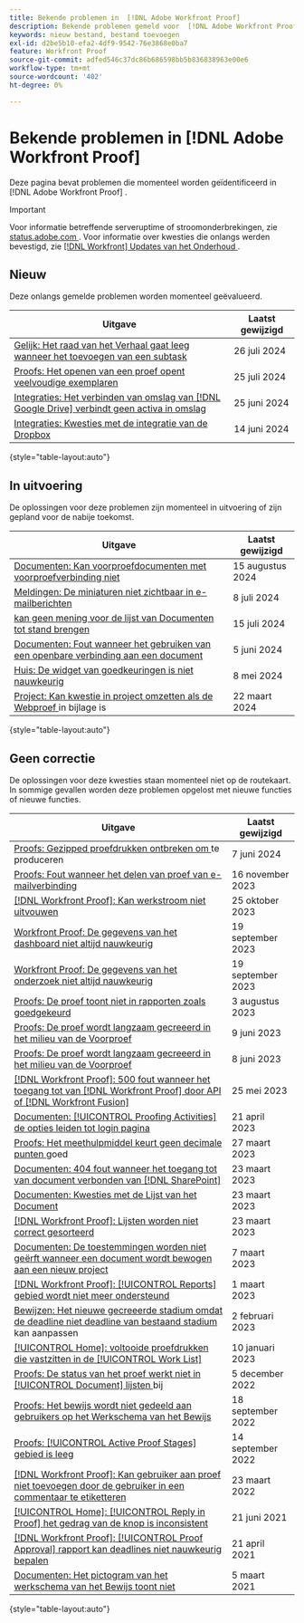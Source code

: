 ```yaml
---
title: Bekende problemen in  [!DNL Adobe Workfront Proof]
description: Bekende problemen gemeld voor  [!DNL Adobe Workfront Proof]
keywords: nieuw bestand, bestand toevoegen
exl-id: d2be5b10-efa2-4df9-9542-76e3868e0ba7
feature: Workfront Proof
source-git-commit: adfed546c37dc86b686598bb5b836838963e00e6
workflow-type: tm+mt
source-wordcount: '402'
ht-degree: 0%

---
```


# Bekende problemen in [!DNL Adobe Workfront Proof]

Deze pagina bevat problemen die momenteel worden geïdentificeerd in [!DNL Adobe Workfront Proof] .

>[!IMPORTANT]
>
>Voor informatie betreffende serveruptime of stroomonderbrekingen, zie [ status.adobe.com ](https://status.adobe.com). Voor informatie over kwesties die onlangs werden bevestigd, zie [[!DNL Workfront]  Updates van het Onderhoud ](../maintenance/current-updates.md).

## Nieuw

Deze onlangs gemelde problemen worden momenteel geëvalueerd.

| **Uitgave** | **Laatst gewijzigd** |
| -----------------------------------------------------------------| ----------------- |
| [ Gelijk: Het raad van het Verhaal gaat leeg wanneer het toevoegen van een subtask ](known-issues-workfront/wf-agile-blank-screen-when-adding-subtask.md) | 26 juli 2024 |
| [ Proofs: Het openen van een proef opent veelvoudige exemplaren ](known-issues-workfront/wf-proofs-two-proofs-open.md) | 25 juli 2024 |
| [ Integraties: Het verbinden van omslag van  [!DNL Google Drive]  verbindt geen activa in omslag ](known-issues-workfront/wf-integration-google-folder-not-link-assets.md) | 25 juni 2024 |
| [ Integraties: Kwesties met de integratie van de Dropbox ](known-issues-workfront/wf-integrations-issues-with-dropbox.md) | 14 juni 2024 |

{style="table-layout:auto"}

## In uitvoering

De oplossingen voor deze problemen zijn momenteel in uitvoering of zijn gepland voor de nabije toekomst.

| **Uitgave** | **Laatst gewijzigd** |
| -----------------------------------------------------------------| ----------------- |
| [ Documenten: Kan voorproefdocumenten met voorproefverbinding niet ](known-issues-workfront/wf-documents-cannot-preview-by-pasting-link.md) | 15 augustus 2024 |
| [ Meldingen: De miniaturen niet zichtbaar in e-mailberichten ](known-issues-workfront/wf-notifications-thumbnails-not-loading.md) | 8 juli 2024 |
| [ kan geen mening voor de lijst van Documenten tot stand brengen ](known-issues-workfront/wf-documents-cannot-add-new-view.md) | 15 juli 2024 |
| [ Documenten: Fout wanneer het gebruiken van een openbare verbinding aan een document ](known-issues-workfront/wf-documents-public-link-not-working.md) | 5 juni 2024 |
| [ Huis: De widget van goedkeuringen is niet nauwkeurig ](known-issues-workfront/wf-home-approvals-widget-not-up-to-date.md) | 8 mei 2024 |
| [ Project: Kan kwestie in project omzetten als de Webproef ](known-issues-workfront/wf-project-conversion-fails-if-document-linked.md) in bijlage is | 22 maart 2024 |

{style="table-layout:auto"}

## Geen correctie

De oplossingen voor deze kwesties staan momenteel niet op de routekaart. In sommige gevallen worden deze problemen opgelost met nieuwe functies of nieuwe functies.

| **Uitgave** | **Laatst gewijzigd** |
| -----------------------------------------------------------------| ----------------- |
| [ Proofs: Gezipped proefdrukken ontbreken om ](known-issues-workfront/wf-proofs-zipped-proofs-fail.md) te produceren | 7 juni 2024 |
| [ Proofs: Fout wanneer het delen van proef van e-mailverbinding ](known-issues-workfront/inactive/wf-proofs-error-when-sharing-proof-from-email.md) | 16 november 2023 |
| [[!DNL Workfront Proof]: Kan werkstroom niet uitvouwen ](known-issues-workfront-proof/proof-cannot-view-workflow.md) | 25 oktober 2023 |
| [ Workfront Proof: De gegevens van het dashboard niet altijd nauwkeurig ](known-issues-workfront-proof/proof-dashboard-data-may-not-be-accurate.md) | 19 september 2023 |
| [ Workfront Proof: De gegevens van het onderzoek niet altijd nauwkeurig ](known-issues-workfront-proof/proof-search-data-not-may-not-be-accurate.md) | 19 september 2023 |
| [ Proofs: De proef toont niet in rapporten zoals goedgekeurd ](known-issues-workfront/inactive/wf-proofs-not-showing-approved-in-report.md) | 3 augustus 2023 |
| [ Proofs: De proef wordt langzaam gecreeerd in het milieu van de Voorproef ](known-issues-workfront-proof/proof-dependency-rules-multichoice.md) | 9 juni 2023 |
| [ Proofs: De proef wordt langzaam gecreeerd in het milieu van de Voorproef ](known-issues-workfront/inactive/wf-proofs-in-preview-created-slowly.md) | 8 juni 2023 |
| [[!DNL Workfront Proof]: 500 fout wanneer het toegang tot van  [!DNL Workfront Proof]  door API of  [!DNL Workfront Fusion]](known-issues-workfront-proof/proof-500-error-getallproofs.md) | 25 mei 2023 |
| [ Documenten: [!UICONTROL Proofing Activities] de opties leiden tot login pagina ](known-issues-workfront/inactive/wf-documents-taken-to-login-screen.md) | 21 april 2023 |
| [ Proofs: Het meethulpmiddel keurt geen decimale punten ](known-issues-workfront/inactive/wf-proofs-measure-not-not-accepting-decimals.md) goed | 27 maart 2023 |
| [ Documenten: 404 fout wanneer het toegang tot van document verbonden van  [!DNL SharePoint]](known-issues-workfront/inactive/wf-documents-404-when-accessing-document-in-sharepoint.md) | 23 maart 2023 |
| [ Documenten: Kwesties met de Lijst van het Document ](known-issues-workfront/inactive/wf-documents-list-missing-elements.md) | 23 maart 2023 |
| [[!DNL Workfront Proof]: Lijsten worden niet correct gesorteerd ](known-issues-workfront-proof/proof-lists-not-sorted-correctly.md) | 23 maart 2023 |
| [ Documenten: De toestemmingen worden niet geërft wanneer een document wordt bewogen aan een nieuw project ](known-issues-workfront/inactive/wf-documents-permissions-not-interited-when-moved.md) | 7 maart 2023 |
| [[!DNL Workfront Proof]: [!UICONTROL Reports] gebied wordt niet meer ondersteund ](known-issues-workfront-proof/proof-reports-analytics-not-working.md) | 1 maart 2023 |
| [ Bewijzen: Het nieuwe gecreeerde stadium omdat de deadline niet deadline van bestaand stadium ](known-issues-workfront-proof/proof-new-stage-created.md) kan aanpassen | 2 februari 2023 |
| [[!UICONTROL Home]: voltooide proefdrukken die vastzitten in de [!UICONTROL Work List]](known-issues-workfront-proof/completed-proofs-stuck-in-the-work-list.md) | 10 januari 2023 |
| [ Proofs: De status van het proef werkt niet in [!UICONTROL Document] lijsten ](known-issues-workfront/inactive/wf-documents-status-not-updating-in-document-list.md) bij | 5 december 2022 |
| [ Proofs: Het bewijs wordt niet gedeeld aan gebruikers op het Werkschema van het Bewijs ](known-issues-workfront-proof/proof-user-in-stage-does-not-get-access.md) | 18 september 2022 |
| [ Proofs: [!UICONTROL Active Proof Stages] gebied is leeg ](known-issues-workfront/inactive/wf-documents-stages-do-not-populate-on-proof.md) | 14 september 2022 |
| [[!DNL Workfront Proof]: Kan gebruiker aan proef niet toevoegen door de gebruiker in een commentaar te etiketteren ](known-issues-workfront-proof/cannot-add-user-to-proof.md) | 23 maart 2022 |
| [[!UICONTROL Home]: [!UICONTROL Reply in Proof] het gedrag van de knop is inconsistent ](known-issues-workfront-proof/reply-in-proof-button-behavior-is-inconsistent.md) | 21 juni 2021 |
| [[!DNL Workfront Proof]: [!UICONTROL Proof Approval] rapport kan deadlines niet nauwkeurig bepalen ](known-issues-workfront-proof/proof-approval-report-cant-accurately-determine-deadlines.md) | 21 april 2021 |
| [ Documenten: Het pictogram van het werkschema van het Bewijs toont niet ](known-issues-workfront-proof/proof-workflow-icon-is-not-displaying.md) | 5 maart 2021 |

{style="table-layout:auto"}


